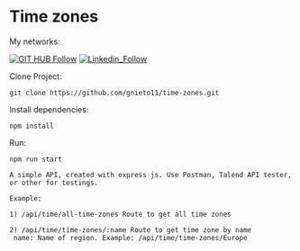 # Time zones

My networks:

[![GIT HUB Follow](https://img.shields.io/badge/GitHub-100000?style=for-the-badge&logo=github&logoColor=white)](https://github.com/gnieto11)
[![Linkedin_Follow](https://img.shields.io/badge/LinkedIn-0077B5?style=for-the-badge&logo=linkedin&logoColor=white)](https://www.linkedin.com/in/gonzalo-nieto-03508a199/)



Clone Project:
```
git clone https://github.com/gnieto11/time-zones.git
```

Install dependencies:
```
npm install
```
Run:
```
npm run start
```
```
A simple API, created with express js. Use Postman, Talend API tester, or other for testings.

Example: 

1) /api/time/all-time-zones Route to get all time zones

2) /api/time/time-zones/:name Route to get time zone by name
 name: Name of region. Example: /api/time/time-zones/Europe
```

